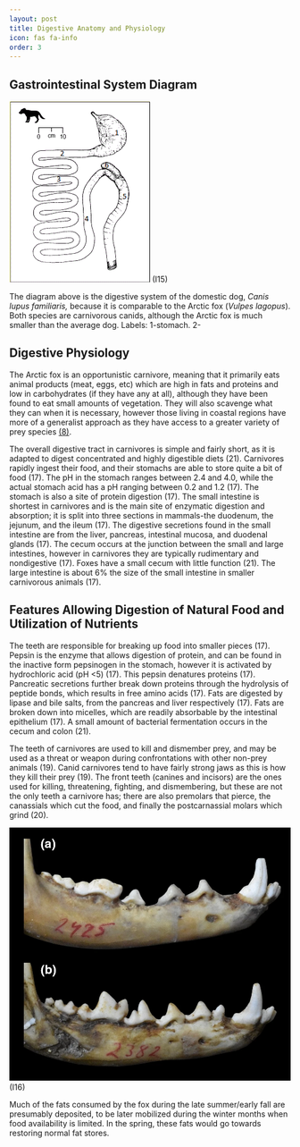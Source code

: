 ```yaml
---
layout: post
title: Digestive Anatomy and Physiology
icon: fas fa-info
order: 3
---
```

## Gastrointestinal System Diagram

![GIT](/assets/img/DogGIT.gif) (I15)

The diagram above is the digestive system of the domestic dog, _Canis lupus familiaris,_ because it is comparable to the Arctic fox (_Vulpes lagopus_). Both species are carnivorous canids, although the Arctic fox is much smaller than the average dog. Labels: 1-stomach. 2-

## Digestive Physiology
The Arctic fox is an opportunistic carnivore, meaning that it primarily eats animal products (meat, eggs, etc) which are high in fats and proteins and low in carbohydrates (if they have any at all), although they have been found to eat small amounts of vegetation. They will also scavenge what they can when it is necessary, however those living in coastal regions have more of a generalist approach as they have access to a greater variety of prey species [(8)](/references).

The overall digestive tract in carnivores is simple and fairly short, as it is adapted to digest concentrated and highly digestible diets (21). Carnivores rapidly ingest their food, and their stomachs are able to store quite a bit of food (17). The pH in the stomach ranges between 2.4 and 4.0, while the actual stomach acid has a pH ranging between 0.2 and 1.2 (17). The stomach is also a site of protein digestion (17). The small intestine is shortest in carnivores and is the main site of enzymatic digestion and absorption; it is split into three sections in mammals-the duodenum, the jejunum, and the ileum (17). The digestive secretions found in the small intestine are from the liver, pancreas, intestinal mucosa, and duodenal glands (17). The cecum occurs at the junction between the small and large intestines, however in carnivores they are typically rudimentary and nondigestive (17). Foxes have a small cecum with little function (21). The large intestine is about 6% the size of the small intestine in smaller carnivorous animals (17).

## Features Allowing Digestion of Natural Food and Utilization of Nutrients
The teeth are responsible for breaking up food into smaller pieces (17). Pepsin is the enzyme that allows digestion of protein, and can be found in the inactive form pepsinogen in the stomach, however it is activated by hydrochloric acid (pH <5) (17). This pepsin denatures proteins (17). Pancreatic secretions further break down proteins through the hydrolysis of peptide bonds, which results in free amino acids (17). Fats are digested by lipase and bile salts, from the pancreas and liver respectively (17). Fats are broken down into micelles, which are readily absorbable by the intestinal epithelium (17). A small amount of bacterial fermentation occurs in the cecum and colon (21).

The teeth of carnivores are used to kill and dismember prey, and may be used as a threat or weapon during confrontations with other non-prey animals (19). Canid carnivores tend to have fairly strong jaws as this is how they kill their prey (19). The front teeth (canines and incisors) are the ones used for killing, threatening, fighting, and dismembering, but these are not the only teeth a carnivore has; there are also premolars that pierce, the canassials which cut the food, and finally the postcarnassial molars which grind (20).

![teeth](/assets/img/teeth.webp) (I16)

Much of the fats consumed by the fox during the late summer/early fall are presumably deposited, to be later mobilized during the winter months when food availability is limited. In the spring, these fats would go towards restoring normal fat stores.
